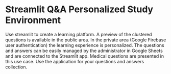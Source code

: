 # Streamlit Q&A Personalized Study Environment

Use streamlit to create a learning platform. A preview of the clustered questions is available in the public area. In the private area (Google Firebase user authentication) the learning experience is personalized. The questions and answers can be easily managed by the administrator in Google Sheets and are connected to the Streamlit app. Medical questions are presented in this use case. Use the application for your questions and answers collection.
